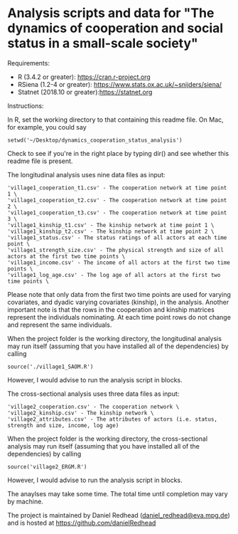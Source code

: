 Analysis scripts and data for "The dynamics of cooperation and social status in a small-scale society" 
============

Requirements: 

- R (3.4.2 or greater): https://cran.r-project.org
- RSiena (1.2-4 or greater): https://www.stats.ox.ac.uk/~snijders/siena/
- Statnet (2018.10 or greater):https://statnet.org


Instructions:

In R, set the working directory to that containing this readme file. On Mac, for example, you could say

```
setwd('~/Desktop/dynamics_cooperation_status_analysis')
```

Check to see if you're in the right place by typing dir() and see whether this readme file is present. 


The longitudinal analysis uses nine data files as input: 

```
'village1_cooperation_t1.csv' - The cooperation network at time point 1 \
'village1_cooperation_t2.csv' - The cooperation network at time point 2 \
'village1_cooperation_t3.csv' - The cooperation network at time point 3 \
'village1_kinship_t1.csv' - The kinship network at time point 1 \
'village1_kinship_t2.csv' - The kinship network at time point 2 \
'village1_status.csv' - The status ratings of all actors at each time point \
'village1_strength_size.csv' - The physical strength and size of all actors at the first two time points \
'village1_income.csv' - The income of all actors at the first two time points \
'village1_log_age.csv' - The log age of all actors at the first two time points \
```

Please note that only data from the first two time points are used for varying covariates, and dyadic varying covariates (kinship), in the analysis. Another important note is that the rows in the cooperation and kinship matrices represent the individuals nominating. At each time point rows do not change and represent the same individuals. 

When the project folder is the working directory, the longitudinal analysis may run itself (assuming that you have installed all of the dependencies) by calling

```
source('./village1_SAOM.R')
```

However, I would advise to run the analysis script in blocks. 

The cross-sectional analysis uses three data files as input: 

```
'village2_cooperation.csv' - The cooperation network \
'village2_kinship.csv' - The kinship network \
'village2_attributes.csv' - The attributes of actors (i.e. status, strength and size, income, log age)
```

When the project folder is the working directory, the cross-sectional analysis may run itself (assuming that you have installed all of the dependencies) by calling

```
source('village2_ERGM.R')
```

However, I would advise to run the analysis script in blocks. 

The anaylses may take some time. The total time until completion may vary by machine. 

The project is maintained by Daniel Redhead (daniel_redhead@eva.mpg.de) and is hosted at https://github.com/danielRedhead
